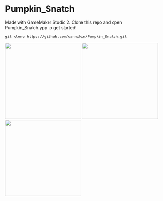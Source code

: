 # Pumpkin_Snatch

Made with GameMaker Studio 2. Clone this repo and open Pumpkin_Snatch.ypp to get started!

    git clone https://github.com/cannikin/Pumpkin_Snatch.git

<img src="https://user-images.githubusercontent.com/300/32121973-a5824a30-bb13-11e7-8da9-3e5a209f9055.png" width="250"> <img src="https://user-images.githubusercontent.com/300/32121974-a59c6762-bb13-11e7-8a91-4d354eabd620.png" width="250"> <img src="https://user-images.githubusercontent.com/300/32121975-a5b4f6b0-bb13-11e7-8740-02d810728b6b.png" width="250">
